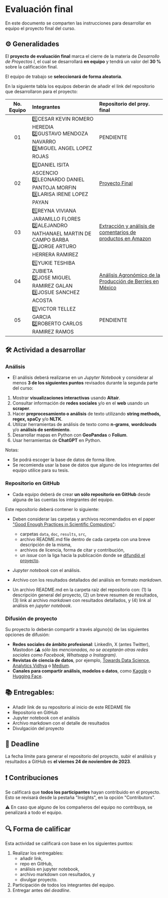 # Evaluación final

En este documento se comparten las instrucciones para desarrollar en equipo el proyecto final del curso.

## ⚙️ Generalidades
El **proyecto de evaluación final** marca el cierre de la materia de _Desarrollo de Proyectos I_, el cual se desarrollará **en equipo** y tendrá un valor del **30 %** sobre la calificación final.

El equipo de trabajo se **seleccionará de forma aleatoria**.

En la siguiente tabla los equipos deberán de añadir el link del repositorio que desarrollaron para el proyecto:

| No. Equipo | Integrantes | Repositorio del proy. final |
|:----------:|:------------|:----------------------------|
|01 |1️⃣CESAR KEVIN ROMERO HEREDIA <br> 2️⃣GUSTAVO MENDOZA NAVARRO <br> 3️⃣MIGUEL ANGEL LOPEZ ROJAS| PENDIENTE |
|02 |1️⃣DANIEL ISITA ASCENCIO <br> 2️⃣LEONARDO DANIEL PANTOJA MORFIN <br> 3️⃣LARISA IRENE LOPEZ PAYAN | [Proyecto Final](https://github.com/LeonardoDPantoja/Final_Project.git) |
|03 |1️⃣REYNA VIVIANA JARAMILLO FLORES <br> 2️⃣ALEJANDRO NATHANAEL MARTIN DE CAMPO BARBA <br> 3️⃣JORGE ARTURO HERRERA RAMIREZ | [Extracción y análisis de comentarios de productos en Amazon](https://github.com/jorgeherrerar/ProyectoFinal_MCD-DP1) |
|04 |1️⃣YUKIE TESHIBA ZUBIETA <br> 2️⃣JOSE MIGUEL RAMIREZ GALAN <br> 3️⃣JOSUE SANCHEZ ACOSTA | [Análisis Agronómico de la Producción de Berries en México](https://github.com/UrsuzEremita/Proyecto_final.git) |
|05 |1️⃣VICTOR TELLEZ GARCIA<br>2️⃣ROBERTO CARLOS RAMIREZ RAMOS | PENDIENTE |

## 🛠 Actividad a desarrollar

### Análisis
- El análisis deberá realizarse en un *Jupyter Notebook* y considerar al menos **3 de los siguientes puntos** revisados durante la segunda parte del curso:

1. Mostrar **visualizaciones interactivas** usando **Altair**.
2. Consultar información de **redes sociales** y/o en el **web** usando un **scraper**.
3. Hacer **preprocesamiento o análisis** de texto utilizando **string methods, regex, spaCy** y/o **NLTK**.
4. Utilizar herramientas de análisis de texto como **n-grams**, **wordclouds** y/o **análisis de sentimiento**.
5. Desarrollar mapas en Python con  **GeoPandas** o **Folium**.
6. Usar herramientas de **ChatGPT** en Python.

Notas:
  - Se podrá escoger la base de datos de forma libre.
  - Se recomienda usar la base de datos que alguno de los integrantes del equipo utilice para su tesis.


### Repositorio en GitHub

- Cada equipo deberá de crear **un sólo repositorio en GitHub** desde alguna de las cuentas los integrantes del equipo.

Este repositorio deberá contener lo siguiente:

- Deben considerar las carpetas y archivos recomendados en el paper ["Good Enough Practices in Scientific Computing"](https://github.com/vcuspinera/UDG_MCD_Project_Dev_I/tree/main/actividades/material):
   - carpetas `data`, `doc`, `results`, `src`,
   - archivo README.md file dentro de cada carpeta con una breve descripción de la misma,
   - archivos de licencia, forma de citar y contribución, 
   - un *issue* con la liga hacia la publicación donde se [difundió el proyecto](https://github.com/vcuspinera/UDG_MCD_Project_Dev_I/tree/main/proyectos/final#difusión-de-proyecto).

- *Jupyter notebook* con el análisis.

- Archivo con los resultados detallados del análisis en formato *markdown*.

- Un archivo README.md en la carpeta raíz del repositorio con:
   (1) la descripción general del proyecto, 
   (2) un breve resumen de resultados, 
   (3) link al archivo *markdown* con resultados detallados, y
   (4) link al análisis en *jupyter notebook*.


### Difusión de proyecto
Su proyecto lo deberán compartir a través alguno(s) de las siguientes opciones de difusión:
- **Redes sociales de ámbito profesional**: LinkedIn, X (antes Twitter), Mastodon *(⚠️ sólo las mencionadas, no se aceptarán otras redes sociales como Facebook, Whatsapp o Instagram)*.
- **Revistas de ciencia de datos**, por ejemplo, [Towards Data Science](https://towardsdatascience.com), [Analytics Vidhya](https://www.analyticsvidhya.com) o [Medium](https://medium.com).
- **Canales para compartir análisis, modelos o datos**, como [Kaggle](https://www.kaggle.com) o [Hugging Face](https://huggingface.co).


## 📚 Entregables:

- Añadir link de su repositorio al inicio de este REDAME file
- Repositorio en GitHub
- Jupyter notebook con el análisis
- Archivo markdown con el detalle de resultados
- Divulgación del proyecto


## 📅 Deadline
La fecha límite para generar el repositorio del proyecto, subir el análisis y resultados a GitHub es **el viernes 24 de noviembre de 2023**.


## ❗️ Contribuciones
Se calificará que **todos los participantes** hayan contribuido en el proyecto. Esto se revisará desde la pestaña "Insights", en la opción "Contributors".

⚠️ En caso que alguno de los compañeros del equipo no contribuya, se penalizará a todo el equipo.


## 🔍 Forma de calificar
Esta actividad se calificará con base en los siguientes puntos:

1. Realizar los entregables:
    - añadir link,  
    - repo en GitHub,  
    - análisis en jupyter notebook,
    - archivo markdown con resultados, y 
    - divulgar proyecto.
2. Participación de todos los integrantes del equipo.
3. Entregar antes del *deadline*.
